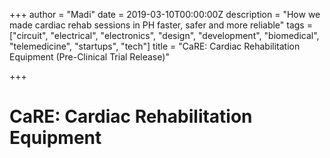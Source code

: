 +++
author = "Madi"
date = 2019-03-10T00:00:00Z
description = "How we made cardiac rehab sessions in PH faster, safer and more reliable"
tags = ["circuit", "electrical", "electronics", "design", "development", "biomedical", "telemedicine", "startups", "tech"]
title = "CaRE: Cardiac Rehabilitation Equipment (Pre-Clinical Trial Release)"

+++
# **CaRE: Cardiac Rehabilitation Equipment**